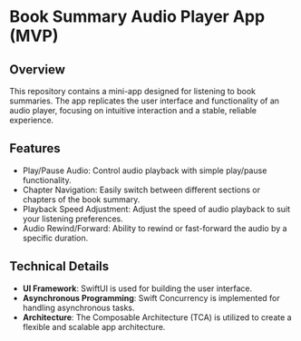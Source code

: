 # Book Summary Audio Player App (MVP)

## Overview
This repository contains a mini-app designed for listening to book summaries. The app replicates the user interface and functionality of an audio player, focusing on intuitive interaction and a stable, reliable experience.

## Features
- Play/Pause Audio: Control audio playback with simple play/pause functionality.
- Chapter Navigation: Easily switch between different sections or chapters of the book summary.
- Playback Speed Adjustment: Adjust the speed of audio playback to suit your listening preferences.
- Audio Rewind/Forward: Ability to rewind or fast-forward the audio by a specific duration.

## Technical Details
- **UI Framework**: SwiftUI is used for building the user interface.
- **Asynchronous Programming**: Swift Concurrency is implemented for handling asynchronous tasks.
- **Architecture**: The Composable Architecture (TCA) is utilized to create a flexible and scalable app architecture.
